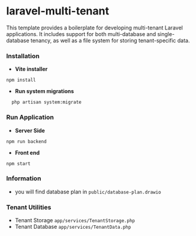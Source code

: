 # laravel-multi-tenant

This template provides a boilerplate for developing multi-tenant Laravel applications. It includes support for both
multi-database and single-database tenancy, as well as a file system for storing tenant-specific data.

### Installation

- **Vite installer**

```shell
npm install
```

- **Run system migrations**

```shell
  php artisan system:migrate
```

### Run Application

- **Server Side**

```shell
npm run backend
```

- **Front end**

```shell
npm start
```

### Information

- you will find database plan in `public/database-plan.drawio`

### Tenant Utilities

- Tenant Storage `app/services/TenantStorage.php`
- Tenant Database `app/services/TenantData.php`
